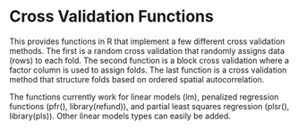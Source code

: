# Cross Validation Functions

This provides functions in R that implement a few different cross validation methods.  The first is a random cross validation that randomly assigns data (rows) to each fold. The second function is a block cross validation where a factor column is used to assign folds.  The last function is a cross validation method that structure folds based on ordered spatial autocorrelation.

The functions currently work for linear models (lm), penalized regression functions (pfr(), library(refund)), and partial least squares regression (plsr(), library(pls)).  Other linear models types can easily be added.
